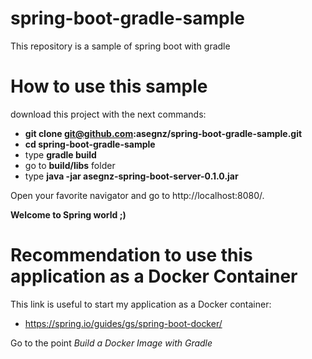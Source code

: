 # spring-boot-gradle-sample
This repository is a sample of spring boot with gradle

# How to use this sample
download this project with the next commands:

* **git clone git@github.com:asegnz/spring-boot-gradle-sample.git**
* **cd spring-boot-gradle-sample**
* type **gradle build**
* go to **build/libs** folder
* type **java -jar asegnz-spring-boot-server-0.1.0.jar**

Open your favorite navigator and go to http://localhost:8080/.

**Welcome to Spring world ;)**

# Recommendation to use this application as a Docker Container
This link is useful to start my application as a Docker container:

* https://spring.io/guides/gs/spring-boot-docker/

Go to the point *Build a Docker Image with Gradle*
